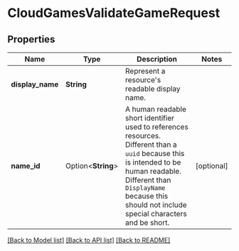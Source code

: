 # CloudGamesValidateGameRequest

## Properties

Name | Type | Description | Notes
------------ | ------------- | ------------- | -------------
**display_name** | **String** | Represent a resource's readable display name. | 
**name_id** | Option<**String**> | A human readable short identifier used to references resources. Different than a `uuid` because this is intended to be human readable. Different than `DisplayName` because this should not include special characters and be short. | [optional]

[[Back to Model list]](../README.md#documentation-for-models) [[Back to API list]](../README.md#documentation-for-api-endpoints) [[Back to README]](../README.md)


